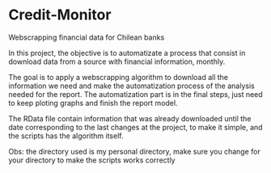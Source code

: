 # Credit-Monitor
Webscrapping financial data for Chilean banks

In this project, the objective is to automatizate a process that consist in download data from a source with financial information, monthly.

The goal is to apply a webscrapping algorithm to download all the information we need and make the automatization process of the analysis needed for the report.
The automatization part is in the final steps, just need to keep ploting graphs and finish the report model. 

The RData file contain information that was already downloaded until the date corresponding to the last changes at the project, to make it simple, and the scripts has the algorithm itself. 

Obs: the directory used is my personal directory, make sure you change for your directory to make the scripts works correctly 

